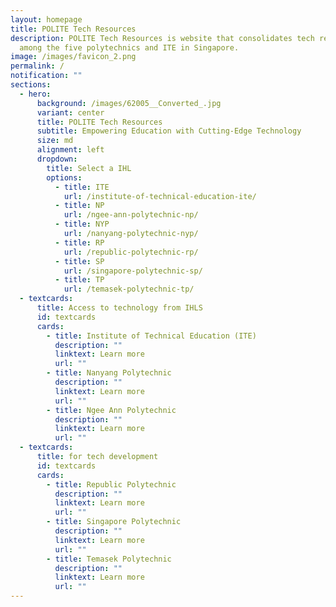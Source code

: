```yaml
---
layout: homepage
title: POLITE Tech Resources
description: POLITE Tech Resources is website that consolidates tech resources
  among the five polytechnics and ITE in Singapore.
image: /images/favicon_2.png
permalink: /
notification: ""
sections:
  - hero:
      background: /images/62005__Converted_.jpg
      variant: center
      title: POLITE Tech Resources
      subtitle: Empowering Education with Cutting-Edge Technology
      size: md
      alignment: left
      dropdown:
        title: Select a IHL
        options:
          - title: ITE
            url: /institute-of-technical-education-ite/
          - title: NP
            url: /ngee-ann-polytechnic-np/
          - title: NYP
            url: /nanyang-polytechnic-nyp/
          - title: RP
            url: /republic-polytechnic-rp/
          - title: SP
            url: /singapore-polytechnic-sp/
          - title: TP
            url: /temasek-polytechnic-tp/
  - textcards:
      title: Access to technology from IHLS
      id: textcards
      cards:
        - title: Institute of Technical Education (ITE)
          description: ""
          linktext: Learn more
          url: ""
        - title: Nanyang Polytechnic
          description: ""
          linktext: Learn more
          url: ""
        - title: Ngee Ann Polytechnic
          description: ""
          linktext: Learn more
          url: ""
  - textcards:
      title: for tech development
      id: textcards
      cards:
        - title: Republic Polytechnic
          description: ""
          linktext: Learn more
          url: ""
        - title: Singapore Polytechnic
          description: ""
          linktext: Learn more
          url: ""
        - title: Temasek Polytechnic
          description: ""
          linktext: Learn more
          url: ""
---
```


